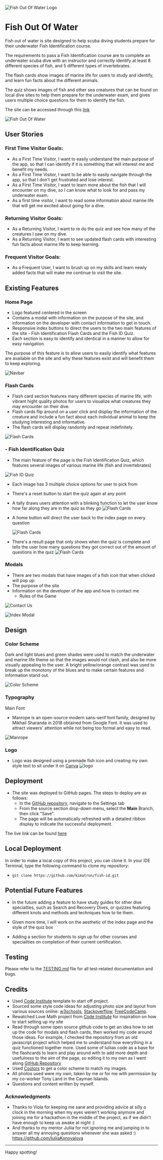 ![Fish Out Of Water Logo](assets/images/fishoutofwaterlogo.png)

# Fish Out Of Water

Fish out of water is site designed to help scuba diving students prepare for their underwater Fish Identification course.

The requirements to pass a Fish Identification course are to complete an underwater scuba dive with an instructor and correctly identify at least 8 different species of fish, and 5 different types of invertebrates. 

The flash cards show images of marine life for users to study and identify, and learn fun facts about the different animals.

The quiz shows images of fish and other sea creatures that can be found on local dive sites to help them prepare for the underwater exam, and gives users multiple choice questions for them to identify the fish. 

The site can be accessed through this 
[link](https://kimatron.github.io/fish-id/)

![Fish Out Of Water](documentation/amrquiz.png)
## User Stories

### First Time Visitor Goals:

* As a First Time Visitor, I want to easily understand the main purpose of the app, so that I can identify if it is something that will interest me and benefit my needs.
* As a First Time Visitor, I want to be able to easily navigate through the app, so that I don't get frustrated and lose interest.
* As a First Time Visitor, I want to learn more about the fish that I will encounter on my dive, so I can know what to look for and pass my underwater exam.
* As a first time visitor, I want to read some information about marine life that will get me excited about going for a dive.

### Returning Visitor Goals:

* As a Returning Visitor, I want to re do the quiz and see how many of the creatures I saw on my dive.
* As a Returning Visitor, I want to see updated flash cards with interesting fun facts about marine life to keep learning.

### Frequent Visitor Goals:
* As a Frequent User, I want to brush up on my skills and learn newly added facts that will make me continue to visit the site.


## Existing Features
### Home Page
- Logo featured centered in the screen
- Contains a modal with information on the purpose of the site, and information on the developer with contact information to get in touch.
- Responsive index buttons to direct the users to the two main features of the site - Fish Identification Flash Cards and the Fish ID Quiz.
- Each section is easy to identify and identical in a manner to allow for easy navigation. 

The purpose of this feature is to allow users to easily identify what features are available on the site and why these features exist and will benefit them to keep exploring.

![Navbar](documentation/captureindex.png)

### Flash Cards
- Flash card section features many different species of marine life, with vibrant hight quality photos for users to visualize what creatures they may encounter on their dive.
- Flash cards flip around on a user click and display the information of the creature and include a fun fact about each individual animal to keep the studying interesting and informative.
- The flash cards will display randomly and repeat indefinitely.

![Flash Cards](documentation/flashcard.gif)

### - Fish Identification Quiz
- The main feature of the page is the Fish Identification Quiz, which features several images of various marine life (fish and invertebrates)

![Fish ID Quiz](documentation/quizcapture.png)
- Each image has 3 multiple choice options for user to pick from
- There's a reset button to start the quiz again at any point
- A tally draws users attention with a blinking function to let the user know how far along they are in the quiz as they go
![Flash Cards](documentation/capturerestart.png)
- A home button will direct the user back to the index page on every question

  ![Flash Cards](documentation/capturehome.png)

- There's a result page that only shows when the quiz is complete and tells the user how many questions they got correct out of the amount of questions in the quiz
![Flash Cards](documentation/captureresults.png)



### Modals
- There are two modals that have images of a fish icon that when clicked will pop up:
- The purpose of the site
 - Information on the developer of the app and how to contact me
    - Rules of the Game
  

![Contact Us](documentation/modalborder.png)

![Index Modal](documentation/modal.png)

## Design

### Color Scheme
Dark and light blues and green shades were used to match the underwater and marine life theme so that the images would not clash, and also be more visually appealing to the user. A bright yellow/orange contrast was used to break up the monotony of the blues and to make certain features and information stand out.

![Color Scheme](documentation/fishoutofwatercoolors.png)

### Typography

Main Font 
- Manrope is an open-source modern sans-serif font family, designed by Mikhail Sharanda in 2018 obtained from Google Font. It was used to attract viewers' attention while not being too formal and easy to read.

![Manrope](documentation/manrope.png)


### Logo
- Logo was designed using a premade fish icon and creating my own style text to sit under it on [Canva](http.canva.com) ![logo](documentation/fishoutofwaterlogo.png)

## Deployment

- The site was deployed to GitHub pages. The steps to deploy are as follows: 
  - In the [GitHub repository](https://github.com/kimatron/fish-id), navigate to the Settings tab 
  - From the source section drop-down menu, select the **Main** Branch, then click "Save".
  - The page will be automatically refreshed with a detailed ribbon display to indicate the successful deployment.

The live link can be found [here](https://kimatron.github.io/fish-id/)

## Local Deployment

In order to make a local copy of this project, you can clone it.
In your IDE Terminal, type the following command to clone my repository:

- `git clone https://github.com/kimatron/fish-id.git`

## Potential Future Features

- In the future adding a feature to have study guides for other dive specialties, such as Search and Recovery Dives, or quizzes featuring different knots and methods and techniques how to tie them.

 - Given more time, I will work on the aesthetic of the index page and the style of the quiz box

 - Adding a section for students to sign up for other courses and specialities on completion of their current certification.

## Testing

Please refer to the [TESTING.md](TESTING.md) file for all test-related documentation and bugs.




## Credits
- Used [Code Institute](https://github.com/Code-Institute-Org/ci-full-template) template to start off project.
- Sourced some style code ideas for adjusting photo size and layout from various sources online:
[w3schools](www.w3schools.com),
[Stackoverflow](Stackoverflow.com),
[FreeCodeCamp](www.freecodecamp.org).
- Rewatched Love Math project from [Code Institute](www.codeinstitute.com) for inspiration on how to start setting up my site
- Read through some open source github code to get an idea how to set up the code for modals and flash cards, then worked my code around those ideas. For example, I checked the repository from an old javascript project which helped me to understand how everything in a quiz functioned together more. Used some of Iuliias code as a base for the flashcards to learn and play around with to add more depth and usefulness to the aim of the page, so editing it to my own as I went along [GitHub Repository](https://github.com/IuliiaKonovalova)  
- Used [Coolors](https://coolors.co/) to get a color scheme to match my images.
- All photos used were my own, taken by me or for me with permission by my co-worker Tony Land in the Cayman Islands. 
- Questions and content written by myself.

### Acknowledgments
- Thanks to Viola for keeping me sane and providing advice at silly o clock in the morning when my eyes weren't working anymore and joining me for a hackathon in the middle of the project, as if we didn't have enough to keep us awake at night :)
- And thanks to my mentor Juliia for not ignoring me and jumping in to answer all my annoying questions whenever she was asked :) https://github.com/IuliiaKonovalova 
 

---

Happy spotting!
